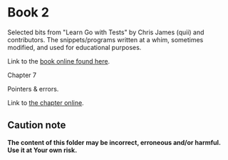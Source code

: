 # Book 2

Selected bits from "Learn Go with Tests" by Chris James (quii) and contributors.
The snippets/programs written at a whim, sometimes modified, and used for educational purposes.

Link to the [book online found here](https://quii.gitbook.io/learn-go-with-tests).

Chapter 7

Pointers & errors.

Link to [the chapter online](https://quii.gitbook.io/learn-go-with-tests/go-fundamentals/pointers-and-errors).

## Caution note

**The content of this folder may be incorrect, erroneous and/or harmful. Use it at Your own risk.**
